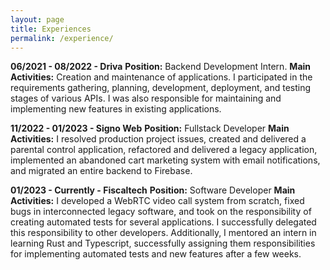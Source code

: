 ```yaml
---
layout: page
title: Experiences
permalink: /experience/
---
```

**06/2021 - 08/2022 - Driva**
**Position:** Backend Development Intern.
**Main Activities:** Creation and maintenance of applications. I participated in the requirements gathering, planning, development, deployment, and testing stages of various APIs. I was also responsible for maintaining and implementing new features in existing applications.


**11/2022 - 01/2023 - Signo Web**
**Position:** Fullstack Developer
**Main Activities:** I resolved production project issues, created and delivered a parental control application, refactored and delivered a legacy application, implemented an abandoned cart marketing system with email notifications, and migrated an entire backend to Firebase.

**01/2023 - Currently - Fiscaltech**
**Position:** Software Developer
**Main Activities:** I developed a WebRTC video call system from scratch, fixed bugs in interconnected legacy software, and took on the responsibility of creating automated tests for several applications. I successfully delegated this responsibility to other developers. Additionally, I mentored an intern in learning Rust and Typescript, successfully assigning them responsibilities for implementing automated tests and new features after a few weeks.